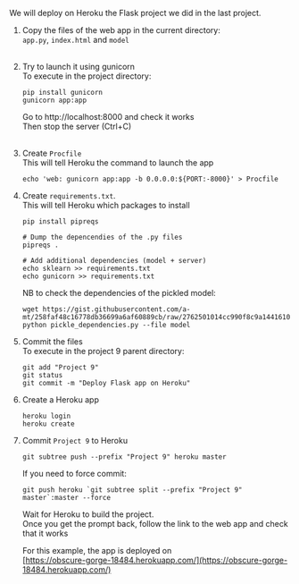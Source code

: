 We will deploy on Heroku the Flask project we did in the last project.

1. Copy the files of the web app in the current directory:  
   `app.py`, `index.html` and `model` <br><br>

2. Try to launch it using gunicorn  
   To execute in the project directory:

    ```
    pip install gunicorn
    gunicorn app:app
    ```

    Go to http://localhost:8000 and check it works  
    Then stop the server (Ctrl+C)<br><br>

2. Create `Procfile`  
   This will tell Heroku the command to launch the app

   ```
   echo 'web: gunicorn app:app -b 0.0.0.0:${PORT:-8000}' > Procfile
   ```

3. Create `requirements.txt`.  
   This will tell Heroku which packages to install

    ```
    pip install pipreqs

    # Dump the depencendies of the .py files
    pipreqs .

    # Add additional dependencies (model + server)
    echo sklearn >> requirements.txt
    echo gunicorn >> requirements.txt
    ```

   NB to check the dependencies of the pickled model:

    ```
    wget https://gist.githubusercontent.com/a-mt/258faf48c16778db36699a6af60889cb/raw/2762501014cc990f8c9a1441610b17210f1e7eb8/pickle_dependencies.py
    python pickle_dependencies.py --file model
    ```

4. Commit the files  
   To execute in the project 9 parent directory:

    ```
    git add "Project 9"
    git status
    git commit -m "Deploy Flask app on Heroku"
    ```

5. Create a Heroku app

    ```
    heroku login
    heroku create
    ```

6. Commit `Project 9` to Heroku

    ```
    git subtree push --prefix "Project 9" heroku master
    ```

   If you need to force commit:

   ```
   git push heroku `git subtree split --prefix "Project 9" master`:master --force
   ```

   Wait for Heroku to build the project.  
   Once you get the prompt back, follow the link to the web app and check that it works

   For this example, the app is deployed on  
   [https://obscure-gorge-18484.herokuapp.com/](https://obscure-gorge-18484.herokuapp.com/) 
